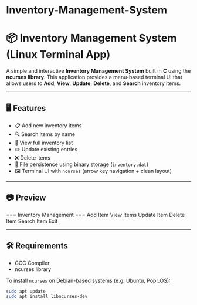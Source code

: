 # Inventory-Management-System
# 📦 Inventory Management System (Linux Terminal App)

A simple and interactive **Inventory Management System** built in **C** using the **ncurses library**. This application provides a menu-based terminal UI that allows users to **Add**, **View**, **Update**, **Delete**, and **Search** inventory items.

---

## 🖥️ Features

- 📋 Add new inventory items
- 🔍 Search items by name
- 📄 View full inventory list
- ✏️ Update existing entries
- ❌ Delete items
- 💾 File persistence using binary storage (`inventory.dat`)
- 🖼️ Terminal UI with `ncurses` (arrow key navigation + clean layout)

---

## 📷 Preview

=== Inventory Management ===
Add Item View Items Update Item Delete Item Search Item Exit


---

## 🛠️ Requirements

- GCC Compiler
- ncurses library

To install `ncurses` on Debian-based systems (e.g. Ubuntu, Pop!_OS):

```bash
sudo apt update
sudo apt install libncurses-dev
